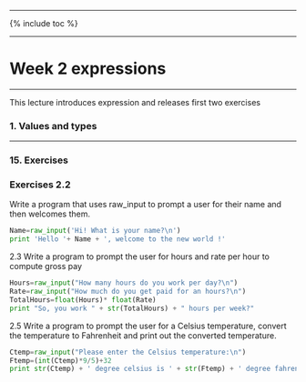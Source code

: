 ﻿
---

{% include toc %}


---


# Week 2 expressions

---
This lecture introduces expression and releases first two exercises
<!--more-->

### 1. Values and types

--------------

### 15. Exercises

### Exercises 2.2

Write a program that uses raw_input to prompt a user for their name and then welcomes them.

```python
Name=raw_input('Hi! What is your name?\n')
print 'Hello '+ Name + ', welcome to the new world !'
```

2.3 Write a program to prompt the user for hours and rate per hour to compute gross pay

```python
Hours=raw_input("How many hours do you work per day?\n")
Rate=raw_input("How much do you get paid for an hours?\n")
TotalHours=float(Hours)* float(Rate)
print "So, you work " + str(TotalHours) + " hours per week?"
```

2.5 Write a program to prompt the user for a Celsius temperature, convert the temperature to Fahrenheit and print out the converted temperature.

```python
Ctemp=raw_input("Please enter the Celsius temperature:\n")
Ftemp=(int(Ctemp)*9/5)+32
print str(Ctemp) + ' degree celsius is ' + str(Ftemp) + ' degree fahrenheit!\n '
```
